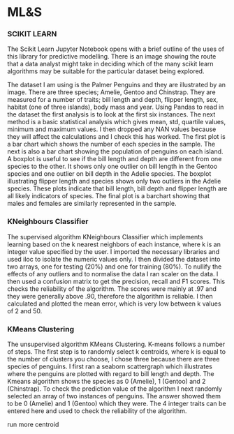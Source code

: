 # ML&S
 
### SCIKIT LEARN

The Scikit Learn Jupyter Notebook opens with a brief outline of the uses of this library for predictive modelling.  There is an image showing the route that a data analyst might take in deciding which of the many scikit learn algorithms may be suitable for the particular dataset being explored.

The dataset I am using is the Palmer Penguins and they are illustrated by an image.  There are three species; Amelie, Gentoo and Chinstrap.  They are measured for a number of traits; bill length and depth, flipper length, sex, habitat (one of three islands), body mass and year.  Using Pandas to read in the dataset the first analysis is to look at the first six instances.  The next method is a basic statistical analysis which gives mean, std, quartile values, minimum and maximum values.  I then dropped any NAN values because they will affect the calculations and I check this has worked.  The first plot is a bar chart which shows the number of each species in the sample.  The next is also a bar chart showing the population of penguins on each island.  A boxplot is useful to see if the bill length and depth are different from one species to the other.  It shows only one outlier on bill length in the Gentoo species and one outlier on bill depth in the Adelie species.  The boxplot illustrating flipper length and species shows only two outliers in the Adelie species.  These plots indicate that bill length, bill depth and flipper length are all likely indicators of species.  The final plot is a barchart showing that males and females are similarly represented in the sample.

### KNeighbours Classifier
The supervised algorithm KNeighbours Classifier which implements learning based on the k nearest neighbors of each instance, where k is an integer value specified by the user.  I imported the necessary libraries and used iloc to isolate the numeric values only.  I then divided the dataset into two arrays, one for testing (20%) and one for training (80%).  To nullify the effects of any outliers and to normalise the data I ran scaler on the data.  I then used a confusion matrix to get the precision, recall and F1 scores.  This checks the reliability of the algorithm.  The scores were mainly at .97 and they were generally above .90, therefore the algorithm is reliable.  I then calculated and plotted the mean error, which is very low between k values of 2 and 50.


### KMeans Clustering
The unsupervised algorithm KMeans Clustering. K-means follows a number of steps. The first step is to randomly select k centroids, where k is equal to the 
number of clusters you choose, I chose three because there are three species of penguins.  I first ran a seaborn scattergraph which illustrates where the penguins are plotted with regard to bill length and depth.  The Kmeans algorithm shows the species as 0 (Amelie), 1 (Gentoo) and 2 (Chinstrap).  To check the prediction value of the algorithm I next randomly selected an array of two instances of penguins.  The answer showed them to be 0 (Amelie) and 1 (Gentoo) which they were.  The 4 integer traits can be entered here and used to check the reliability of the algorithm.

run more centroid

